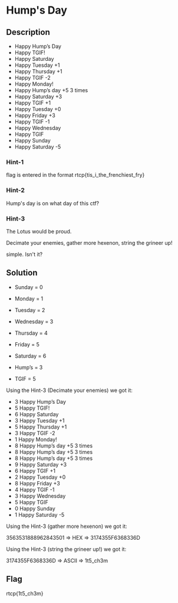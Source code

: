# Hump's Day

## Description

* Happy Hump’s Day
* Happy TGIF!
* Happy Saturday
* Happy Tuesday +1
* Happy Thursday +1
* Happy TGIF -2
* Happy Monday!
* Happy Hump’s day +5 3 times
* Happy Saturday +3
* Happy TGIF +1
* Happy Tuesday +0
* Happy Friday +3
* Happy TGIF -1
* Happy Wednesday
* Happy TGIF
* Happy Sunday
* Happy Saturday -5

### Hint-1

flag is entered in the format 
rtcp{tis_i_the_frenchiest_fry}

### Hint-2

Hump's day is on what day of this ctf?

### Hint-3

The Lotus would be proud.

Decimate your enemies, gather more hexenon, string the grineer up!

simple. Isn't it?

## Solution

* Sunday = 0
* Monday = 1
* Tuesday = 2
* Wednesday = 3
* Thursday = 4
* Friday = 5
* Saturday = 6

* Hump’s = 3
* TGIF = 5

Using the Hint-3 (Decimate your enemies) we got it:

* 3 Happy Hump’s Day
* 5 Happy TGIF!
* 6 Happy Saturday
* 3 Happy Tuesday +1
* 5 Happy Thursday +1
* 3 Happy TGIF -2
* 1 Happy Monday!
* 8 Happy Hump’s day +5 3 times
* 8 Happy Hump’s day +5 3 times
* 8 Happy Hump’s day +5 3 times
* 9 Happy Saturday +3
* 6 Happy TGIF +1
* 2 Happy Tuesday +0
* 8 Happy Friday +3
* 4 Happy TGIF -1
* 3 Happy Wednesday
* 5 Happy TGIF
* 0 Happy Sunday
* 1 Happy Saturday -5

Using the Hint-3 (gather more hexenon) we got it:

3563531888962843501 => HEX => 3174355F6368336D

Using the Hint-3 (string the grineer up!) we got it:

3174355F6368336D => ASCII => 1t5_ch3m

## Flag

rtcp{1t5_ch3m}
